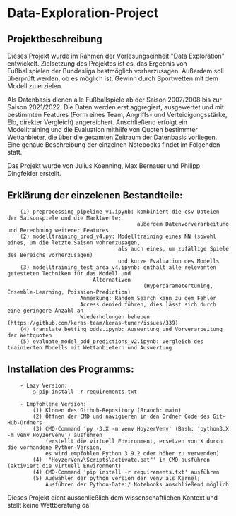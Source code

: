 # Data-Exploration-Project

## Projektbeschreibung

Dieses Projekt wurde im Rahmen der Vorlesungseinheit "Data Exploration" entwickelt. Zielsetzung des Projektes ist es, das Ergebnis von Fußballspielen der Bundesliga bestmöglich vorherzusagen. Außerdem soll überprüft werden, ob es möglich ist, Gewinn durch Sportwetten mit dem Modell zu erzielen.

Als Datenbasis dienen alle Fußballspiele ab der Saison 2007/2008 bis zur Saison 2021/2022. Die Daten werden erst aggregiert, ausgewertet und mit bestimmten Features (Form eines Team, Angriffs- und Verteidigungsstärke, Elo, direkter Vergleich) angereichert. Anschließend erfolgt ein Modelltraining und die Evaluation mithilfe von Quoten bestimmter Wettanbieter, die über die gesamten Zeitraum der Datenbasis vorliegen. Eine genaue Beschreibung der einzelnen Notebooks findet im Folgenden statt.

Das Projekt wurde von Julius Koenning, Max Bernauer und Philipp Dingfelder erstellt.

## Erklärung der einzelenen Bestandteile:

```
    (1) preprocessing_pipeline_v1.ipynb: kombiniert die csv-Dateien der Saisonspiele und die Marktwerte;
                                         außerdem Datenvorverarbeitung und Berechnung weiterer Features
    (2) modelltraining_prod_v4.py: Modelltraining eines NN (sowohl eines, um die letzte Saison vohrerzusagen,
                                   als auch eines, um zufällige Spiele des Bereichs vorherzusagen)
                                   und kurze Evaluation des Modells
    (3) modelltraining_test_area_v4.ipynb: enthält alle relevanten getesteten Techniken für das Modell und 
    					   Alternativen
                                           (Hyperparametertuning, Ensemble-Learning, Poission-Prediction)
					   Anmerkung: Random Search kann zu dem Fehler 
					   Access denied führen, dies lässt sich durch eine geringere Anzahl an
					   Wiederholungen beheben (https://github.com/keras-team/keras-tuner/issues/339)
    (4) translate_betting_odds.ipynb: Auswertung und Vorverarbeitung der Wettquoten
    (5) evaluate_model_odd_predictions_v2.ipynb: Vergleich des trainierten Modells mit Wettanbietern und Auswertung

```

## Installation des Programms:

```
	- Lazy Version:
		○ pip install -r requirements.txt

	- Empfohlene Version:
		(1) Klonen des Github-Repository (Branch: main)
		(2) Öffnen der CMD und navigieren in den Ordner Code des Git-Hub-Ordners
		(3) CMD-Command 'py -3.X -m venv HoyzerVenv' (Bash: 'python3.X -m venv HoyzerVenv') ausführen
		    (erstellt die virtuell Environment, ersetzen von X durch die vorhandene Python-Version,
		    es wird empfohlen Python 3.9.2 oder höher zu verwenden)
		(4) '"HoyzerVenv\Scripts\activate.bat"' in CMD ausführen (aktiviert die virtuell Environment)
		(4) CMD-Command 'pip install -r requirements.txt' ausführen
		(5) Auswählen der python version der venv als Kernel;
		    Ausführen der Python-Datei/ Notebooks anschließend möglich
```

Dieses Projekt dient ausschließlich dem wissenschaftlichen Kontext und stellt keine Wettberatung da!

